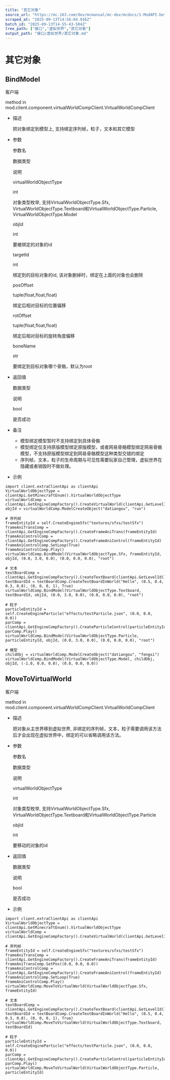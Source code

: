 ```yaml
---
title: "其它对象"
source_url: "https://mc.163.com/dev/mcmanual/mc-dev/mcdocs/1-ModAPI-beta/%E6%8E%A5%E5%8F%A3/%E8%99%9A%E6%8B%9F%E4%B8%96%E7%95%8C/%E5%85%B6%E5%AE%83%E5%AF%B9%E8%B1%A1.html"
scraped_at: "2025-09-13T14:56:04.916Z"
batch_id: "2025-09-13T14-55-43-504Z"
tree_path: ["接口","虚拟世界","其它对象"]
output_path: "接口/虚拟世界/其它对象.md"
---
```


#  其它对象

##  BindModel

客户端

method in mod.client.component.virtualWorldCompClient.VirtualWorldCompClient

*   描述
    
    把对象绑定到模型上, 支持绑定序列帧，粒子，文本和其它模型
    
*   参数
    
    参数名
    
    数据类型
    
    说明
    
    virtualWorldObjectType
    
    int
    
    对象类型枚举, 支持VirtualWorldObjectType.Sfx, VirtualWorldObjectType.Textboard和VirtualWorldObjectType.Particle, VirtualWorldObjectType.Model
    
    objId
    
    int
    
    要被绑定的对象的id
    
    targetId
    
    int
    
    绑定到的目标对象的id, 该对象删掉时，绑定在上面的对象也会删除
    
    posOffset
    
    tuple(float,float,float)
    
    绑定后相对目标的位置偏移
    
    rotOffset
    
    tuple(float,float,float)
    
    绑定后相对目标的旋转角度偏移
    
    boneName
    
    str
    
    要绑定到目标对象哪个骨骼，默认为root
    
*   返回值
    
    数据类型
    
    说明
    
    bool
    
    是否成功
    
*   备注
    
    *   模型绑定模型暂时不支持绑定到具体骨骼
    *   模型绑定仅支持原版模型绑定原版模型，或者网易骨骼模型绑定网易骨骼模型，不支持原版模型绑定到网易骨骼模型这种类型交错的绑定
    *   序列帧，文本，粒子的生命周期与可见性需要玩家自己管理，虚拟世界在隐藏或者销毁时不做处理。
*   示例
    

```
import client.extraClientApi as clientApi
VirtualWorldObjectType = clientApi.GetMinecraftEnum().VirtualWorldObjectType
virtualWorldComp = clientApi.GetEngineCompFactory().CreateVirtualWorld(clientApi.GetLevelId())
objId = virtualWorldComp.ModelCreateObject("datiangou", "run")

# 序列帧
frameEntityId = self.CreateEngineSfx("textures/sfxs/testSfx")
frameAniTransComp = clientApi.GetEngineCompFactory().CreateFrameAniTrans(frameEntityId)
frameAniControlComp = clientApi.GetEngineCompFactory().CreateFrameAniControl(frameEntityId)
frameAniControlComp.SetLoop(True)
frameAniControlComp.Play()
virtualWorldComp.BindModel(VirtualWorldObjectType.Sfx, frameEntityId, objId, (0.0, 3.0, 0.0), (0.0, 0.0, 0.0), "root")

# 文本
textBoardComp = clientApi.GetEngineCompFactory().CreateTextBoard(clientApi.GetLevelId())
textBoardId = textBoardComp.CreateTextBoardInWorld("Hello", (0.5, 0.4, 0.3, 0.8), (0, 0, 0, 1), True)
virtualWorldComp.BindModel(VirtualWorldObjectType.Textboard, textBoardId, objId, (0.0, 3.0, 0.0), (0.0, 0.0, 0.0), "root")

# 粒子
particleEntityId = self.CreateEngineParticle("effects/testParticle.json", (0.0, 0.0, 0.0))
parComp = clientApi.GetEngineCompFactory().CreateParticleControl(particleEntityId)
parComp.Play()
virtualWorldComp.BindModel(VirtualWorldObjectType.Particle, particleEntityId, objId, (0.0, 3.0, 0.0), (0.0, 0.0, 0.0), "root")

# 模型
childObj = virtualWorldComp.ModelCreateObject("datiangou", "fengxi")
virtualWorldComp.BindModel(VirtualWorldObjectType.Model, childObj, objId, (-1.0, 0.0, 0.0), (0.0, 0.0, 0.0))

```

##  MoveToVirtualWorld

客户端

method in mod.client.component.virtualWorldCompClient.VirtualWorldCompClient

*   描述
    
    把对象从主世界移到虚拟世界, 非绑定的序列帧，文本，粒子需要调用该方法后才会出现在虚拟世界中，绑定的可以省略调用该方法。
    
*   参数
    
    参数名
    
    数据类型
    
    说明
    
    virtualWorldObjectType
    
    int
    
    对象类型枚举, 支持VirtualWorldObjectType.Sfx, VirtualWorldObjectType.Textboard和VirtualWorldObjectType.Particle
    
    objId
    
    int
    
    要移动的对象的id
    
*   返回值
    
    数据类型
    
    说明
    
    bool
    
    是否成功
    
*   示例
    

```
import client.extraClientApi as clientApi
VirtualWorldObjectType = clientApi.GetMinecraftEnum().VirtualWorldObjectType
virtualWorldComp = clientApi.GetEngineCompFactory().CreateVirtualWorld(clientApi.GetLevelId())

# 序列帧
frameEntityId = self.CreateEngineSfx("textures/sfxs/testSfx")
frameAniTransComp = clientApi.GetEngineCompFactory().CreateFrameAniTrans(frameEntityId)
frameAniTransComp.SetPos((0.0, 0.0, 0.0))
frameAniControlComp = clientApi.GetEngineCompFactory().CreateFrameAniControl(frameEntityId)
frameAniControlComp.SetLoop(True)
frameAniControlComp.Play()
virtualWorldComp.MoveToVirtualWorld(VirtualWorldObjectType.Sfx, frameEntityId)

# 文本
textBoardComp = clientApi.GetEngineCompFactory().CreateTextBoard(clientApi.GetLevelId())
textBoardId = textBoardComp.CreateTextBoardInWorld("Hello", (0.5, 0.4, 0.3, 0.8), (0, 0, 0, 1), True)
virtualWorldComp.MoveToVirtualWorld(VirtualWorldObjectType.Textboard, textBoardId)

# 粒子
particleEntityId = self.CreateEngineParticle("effects/testParticle.json", (0.0, 0.0, 0.0))
parComp = clientApi.GetEngineCompFactory().CreateParticleControl(particleEntityId)
parComp.Play()
virtualWorldComp.MoveToVirtualWorld(VirtualWorldObjectType.Particle, particleEntityId)

```